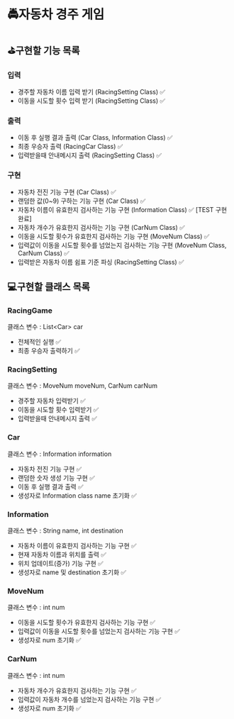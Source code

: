 # 🚔자동차 경주 게임

## ⛳구현할 기능 목록

### 입력
* 경주할 자동차 이름 입력 받기 (RacingSetting Class) ✅
* 이동을 시도할 횟수 입력 받기 (RacingSetting Class) ✅

### 출력
* 이동 후 실행 결과 출력 (Car Class, Information Class) ✅
* 최종 우승자 출력 (RacingCar Class) ✅
* 입력받을때 안내메시지 출력 (RacingSetting Class) ✅
### 구현
* 자동차 전진 기능 구현 (Car Class) ✅
* 랜덤한 값(0~9) 구하는 기능 구현 (Car Class) ✅
* 자동차 이름이 유효한지 검사하는 기능 구현 (Information Class) ✅ [TEST 구현완료]
* 자동차 개수가 유효한지 검사하는 기능 구현 (CarNum Class) ✅
* 이동을 시도할 횟수가 유효한지 검사하는 기능 구현 (MoveNum Class) ✅
* 입력값이 이동을 시도할 횟수를 넘었는지 검사하는 기능 구현 (MoveNum Class, CarNum Class) ✅
* 입력받은 자동차 이름 쉼표 기준 파싱 (RacingSetting Class) ✅

## 💻구현할 클래스 목록

### RacingGame
클래스 변수 : List<Car<Car>> car
* 전체적인 실행 ✅
* 최종 우승자 출력하기 ✅

### RacingSetting
클래스 변수 : MoveNum moveNum, CarNum carNum
* 경주할 자동차 입력받기 ✅
* 이동을 시도할 횟수 입력받기 ✅
* 입력받을때 안내메시지 출력 ✅

### Car
클래스 변수 : Information information
* 자동차 전진 기능 구현 ✅
* 랜덤한 숫자 생성 기능 구현 ✅
* 이동 후 실행 결과 출력 ✅
* 생성자로 Information class name 초기화 ✅

### Information
클래스 변수 : String name, int destination
* 자동차 이름이 유효한지 검사하는 기능 구현 ✅
* 현재 자동차 이름과 위치를 출력 ✅
* 위치 업데이트(증가) 기능 구현 ✅
* 생성자로 name 및 destination 초기화 ✅

### MoveNum
클래스 변수 : int num
* 이동을 시도할 횟수가 유효한지 검사하는 기능 구현 ✅
* 입력값이 이동을 시도할 횟수를 넘었는지 검사하는 기능 구현 ✅
* 생성자로 num 초기화 ✅

### CarNum
클래스 변수 : int num
* 자동차 개수가 유효한지 검사하는 기능 구현 ✅
* 입력값이 자동차 개수를 넘었는지 검사하는 기능 구현 ✅
* 생성자로 num 초기화 ✅